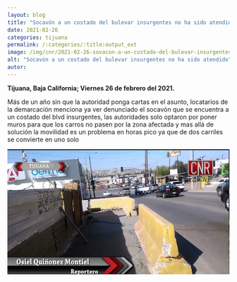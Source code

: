 ```yaml
---
layout: blog
title: "Socavón a un costado del bulevar insurgentes no ha sido atendido"
date: 2021-02-26
categories: tijuana
permalink: /:categories/:title:output_ext
image: /img/cnr/2021-02-26-sovacon-a-un-costado-del-bulevar-insurgentes.jpg
alt: "Socavón a un costado del bulevar insurgentes no ha sido atendido"
autor:
---
```


**Tijuana, Baja California; Viernes 26 de febrero del 2021.** 

Más de un año sin que la autoridad ponga cartas en el asunto, locatarios de la demarcación menciona ya ver denunciado el socavón que se encuentra a un costado del blvd insurgentes, las autoridades solo optaron por poner muros para que los carros no pasen por la zona afectada y mas allá de solución la movilidad es un problema en horas pico ya que de dos carriles se convierte en uno solo 

<div id="carouselExampleSlidesOnly" class="carousel slide" data-ride="carousel">
  <div class="carousel-inner">
    <div class="carousel-item active">
       <img class="d-block w-100" src="/img/cnr/2021-02-26-sovacon-a-un-costado-del-bulevar-insurgentes.jpg" loading="lazy"  alt="Socavón a un costado del bulevar insurgentes no ha sido atendido">
    </div>
  </div>
</div>